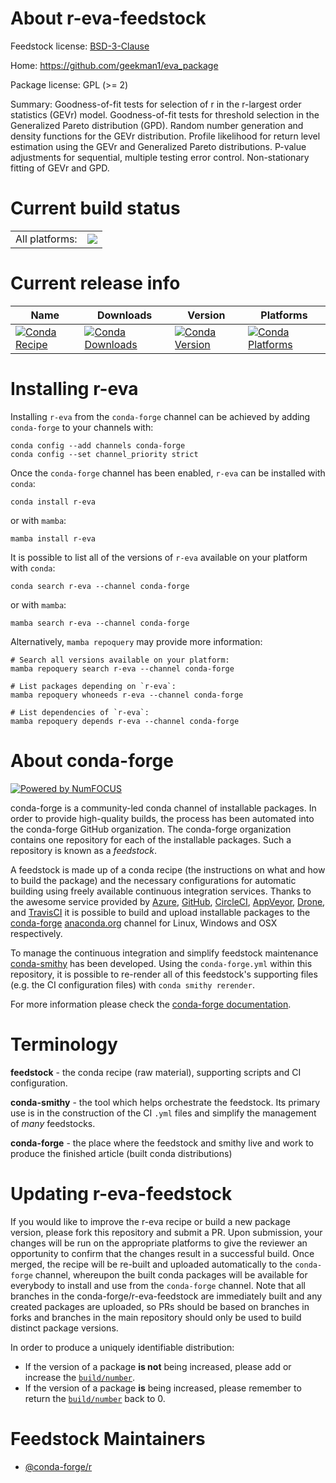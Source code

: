 About r-eva-feedstock
=====================

Feedstock license: [BSD-3-Clause](https://github.com/conda-forge/r-eva-feedstock/blob/main/LICENSE.txt)

Home: https://github.com/geekman1/eva_package

Package license: GPL (>= 2)

Summary: Goodness-of-fit tests for selection of r in the r-largest order statistics (GEVr) model. Goodness-of-fit tests for threshold selection in the Generalized Pareto distribution (GPD). Random number generation and density functions for the GEVr distribution. Profile likelihood for return level estimation using the GEVr and Generalized Pareto distributions. P-value adjustments for sequential, multiple testing error control. Non-stationary fitting of GEVr and GPD.

Current build status
====================


<table><tr><td>All platforms:</td>
    <td>
      <a href="https://dev.azure.com/conda-forge/feedstock-builds/_build/latest?definitionId=8320&branchName=main">
        <img src="https://dev.azure.com/conda-forge/feedstock-builds/_apis/build/status/r-eva-feedstock?branchName=main">
      </a>
    </td>
  </tr>
</table>

Current release info
====================

| Name | Downloads | Version | Platforms |
| --- | --- | --- | --- |
| [![Conda Recipe](https://img.shields.io/badge/recipe-r--eva-green.svg)](https://anaconda.org/conda-forge/r-eva) | [![Conda Downloads](https://img.shields.io/conda/dn/conda-forge/r-eva.svg)](https://anaconda.org/conda-forge/r-eva) | [![Conda Version](https://img.shields.io/conda/vn/conda-forge/r-eva.svg)](https://anaconda.org/conda-forge/r-eva) | [![Conda Platforms](https://img.shields.io/conda/pn/conda-forge/r-eva.svg)](https://anaconda.org/conda-forge/r-eva) |

Installing r-eva
================

Installing `r-eva` from the `conda-forge` channel can be achieved by adding `conda-forge` to your channels with:

```
conda config --add channels conda-forge
conda config --set channel_priority strict
```

Once the `conda-forge` channel has been enabled, `r-eva` can be installed with `conda`:

```
conda install r-eva
```

or with `mamba`:

```
mamba install r-eva
```

It is possible to list all of the versions of `r-eva` available on your platform with `conda`:

```
conda search r-eva --channel conda-forge
```

or with `mamba`:

```
mamba search r-eva --channel conda-forge
```

Alternatively, `mamba repoquery` may provide more information:

```
# Search all versions available on your platform:
mamba repoquery search r-eva --channel conda-forge

# List packages depending on `r-eva`:
mamba repoquery whoneeds r-eva --channel conda-forge

# List dependencies of `r-eva`:
mamba repoquery depends r-eva --channel conda-forge
```


About conda-forge
=================

[![Powered by
NumFOCUS](https://img.shields.io/badge/powered%20by-NumFOCUS-orange.svg?style=flat&colorA=E1523D&colorB=007D8A)](https://numfocus.org)

conda-forge is a community-led conda channel of installable packages.
In order to provide high-quality builds, the process has been automated into the
conda-forge GitHub organization. The conda-forge organization contains one repository
for each of the installable packages. Such a repository is known as a *feedstock*.

A feedstock is made up of a conda recipe (the instructions on what and how to build
the package) and the necessary configurations for automatic building using freely
available continuous integration services. Thanks to the awesome service provided by
[Azure](https://azure.microsoft.com/en-us/services/devops/), [GitHub](https://github.com/),
[CircleCI](https://circleci.com/), [AppVeyor](https://www.appveyor.com/),
[Drone](https://cloud.drone.io/welcome), and [TravisCI](https://travis-ci.com/)
it is possible to build and upload installable packages to the
[conda-forge](https://anaconda.org/conda-forge) [anaconda.org](https://anaconda.org/)
channel for Linux, Windows and OSX respectively.

To manage the continuous integration and simplify feedstock maintenance
[conda-smithy](https://github.com/conda-forge/conda-smithy) has been developed.
Using the ``conda-forge.yml`` within this repository, it is possible to re-render all of
this feedstock's supporting files (e.g. the CI configuration files) with ``conda smithy rerender``.

For more information please check the [conda-forge documentation](https://conda-forge.org/docs/).

Terminology
===========

**feedstock** - the conda recipe (raw material), supporting scripts and CI configuration.

**conda-smithy** - the tool which helps orchestrate the feedstock.
                   Its primary use is in the construction of the CI ``.yml`` files
                   and simplify the management of *many* feedstocks.

**conda-forge** - the place where the feedstock and smithy live and work to
                  produce the finished article (built conda distributions)


Updating r-eva-feedstock
========================

If you would like to improve the r-eva recipe or build a new
package version, please fork this repository and submit a PR. Upon submission,
your changes will be run on the appropriate platforms to give the reviewer an
opportunity to confirm that the changes result in a successful build. Once
merged, the recipe will be re-built and uploaded automatically to the
`conda-forge` channel, whereupon the built conda packages will be available for
everybody to install and use from the `conda-forge` channel.
Note that all branches in the conda-forge/r-eva-feedstock are
immediately built and any created packages are uploaded, so PRs should be based
on branches in forks and branches in the main repository should only be used to
build distinct package versions.

In order to produce a uniquely identifiable distribution:
 * If the version of a package **is not** being increased, please add or increase
   the [``build/number``](https://docs.conda.io/projects/conda-build/en/latest/resources/define-metadata.html#build-number-and-string).
 * If the version of a package **is** being increased, please remember to return
   the [``build/number``](https://docs.conda.io/projects/conda-build/en/latest/resources/define-metadata.html#build-number-and-string)
   back to 0.

Feedstock Maintainers
=====================

* [@conda-forge/r](https://github.com/orgs/conda-forge/teams/r/)

